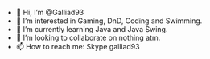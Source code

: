 - 👋 Hi, I’m @Galliad93
- 👀 I’m interested in Gaming, DnD, Coding and Swimming.
- 🌱 I’m currently learning Java and Java Swing.
- 💞️ I’m looking to collaborate on nothing atm.
- 📫 How to reach me: Skype galliad93

<!---
Galliad93/Galliad93 is a ✨ special ✨ repository because its `README.md` (this file) appears on your GitHub profile.
You can click the Preview link to take a look at your changes.
--->
